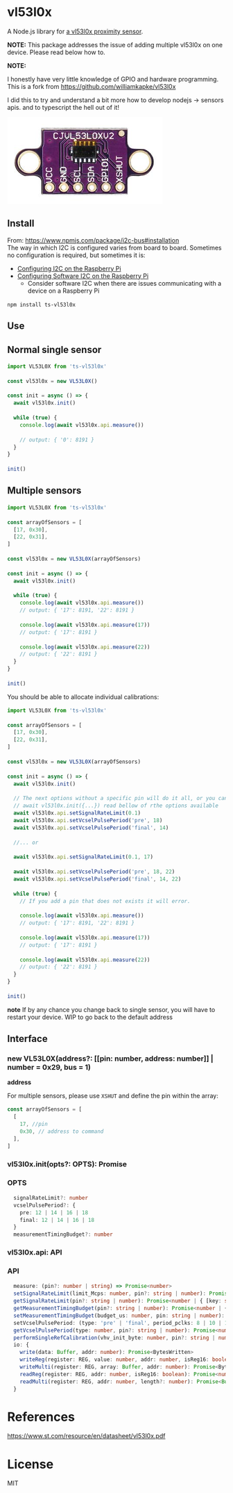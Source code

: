 # vl53l0x

A Node.js library for [a vl53l0x proximity sensor](https://amzn.to/2AP12Yw).

**NOTE:**
This package addresses the issue of adding multiple vl53l0x on one device. Please read below how to.

**NOTE:**

I honestly have very little knowledge of GPIO and hardware programming.
This is a fork from [https://github.com/williamkapke/vl53l0x ](https://github.com/williamkapke/vl53l0x)

I did this to try and understand a bit more how to develop nodejs -> sensors apis.
and to typescript the hell out of it!

[![vl53l0x](https://raw.githubusercontent.com/rip3rs/vl53l0x/master/vl53l0x.jpg)](https://amzn.to/2AP12Yw)

## Install

From: https://www.npmjs.com/package/i2c-bus#installation
<br/>
The way in which I2C is configured varies from board to board. Sometimes no
configuration is required, but sometimes it is:

- [Configuring I2C on the Raspberry Pi](doc/raspberry-pi-i2c.md)
- [Configuring Software I2C on the Raspberry Pi](doc/raspberry-pi-software-i2c.md)
  - Consider software I2C when there are issues communicating with a device on a Raspberry Pi

`npm install ts-vl53l0x`

## Use

## Normal single sensor

```typescript
import VL53L0X from 'ts-vl53l0x'

const vl53l0x = new VL53L0X()

const init = async () => {
  await vl53l0x.init()

  while (true) {
    console.log(await vl53l0x.api.measure())

    // output: { '0': 8191 }
  }
}

init()
```

## Multiple sensors

```typescript
import VL53L0X from 'ts-vl53l0x'

const arrayOfSensors = [
  [17, 0x30],
  [22, 0x31],
]

const vl53l0x = new VL53L0X(arrayOfSensors)

const init = async () => {
  await vl53l0x.init()

  while (true) {
    console.log(await vl53l0x.api.measure())
    // output: { '17': 8191, '22': 8191 }

    console.log(await vl53l0x.api.measure(17))
    // output: { '17': 8191 }

    console.log(await vl53l0x.api.measure(22))
    // output: { '22': 8191 }
  }
}

init()
```

You should be able to allocate individual calibrations:

```typescript
import VL53L0X from 'ts-vl53l0x'

const arrayOfSensors = [
  [17, 0x30],
  [22, 0x31],
]

const vl53l0x = new VL53L0X(arrayOfSensors)

const init = async () => {
  await vl53l0x.init()

  // The next options without a specific pin will do it all, or you can use  the opts on init.
  // await vl53l0x.init({...}) read bellow of rthe options available
  await vl53l0x.api.setSignalRateLimit(0.1)
  await vl53l0x.api.setVcselPulsePeriod('pre', 18)
  await vl53l0x.api.setVcselPulsePeriod('final', 14)

  //... or

  await vl53l0x.api.setSignalRateLimit(0.1, 17)

  await vl53l0x.api.setVcselPulsePeriod('pre', 18, 22)
  await vl53l0x.api.setVcselPulsePeriod('final', 14, 22)

  while (true) {
    // If you add a pin that does not exists it will error.

    console.log(await vl53l0x.api.measure())
    // output: { '17': 8191, '22': 8191 }

    console.log(await vl53l0x.api.measure(17))
    // output: { '17': 8191 }

    console.log(await vl53l0x.api.measure(22))
    // output: { '22': 8191 }
  }
}

init()
```

**note**
If by any chance you change back to single sensor, you will have to restart your device. WIP to go back to the default address

## Interface

### new VL53L0X(address?: [[pin: number, address: number]] | number = 0x29, bus = 1)

**address**

For multiple sensors, please use `XSHUT` and define the pin within the array:

```typescript
const arrayOfSensors = [
  [
    17, //pin
    0x30, // address to command
  ],
]
```

### vl53l0x.init(opts?: OPTS): Promise<void>

### OPTS

```typescript
  signalRateLimit?: number
  vcselPulsePeriod?: {
    pre: 12 | 14 | 16 | 18
    final: 12 | 14 | 16 | 18
  }
  measurementTimingBudget?: number
```

### vl53l0x.api: API

### API

```typescript
  measure: (pin?: number | string) => Promise<number>
  setSignalRateLimit(limit_Mcps: number, pin?: string | number): Promise<void | { [key: string]: BytesWritten } | BytesWritten>
  getSignalRateLimit(pin?: string | number): Promise<number | { [key: string]: number }>
  getMeasurementTimingBudget(pin?: string | number): Promise<number | { [key: string]: number }>
  setMeasurementTimingBudget(budget_us: number, pin: string | number): Promise<void>
  setVcselPulsePeriod: (type: 'pre' | 'final', period_pclks: 8 | 10 | 12 | 14 | 16 | 18, pin?: number) => Promise<void>
  getVcselPulsePeriod(type: number, pin?: string | number): Promise<number | { [key: string]: number }>
  performSingleRefCalibration(vhv_init_byte: number, pin?: string | number): Promise<void>
  io: {
    write(data: Buffer, addr: number): Promise<BytesWritten>
    writeReg(register: REG, value: number, addr: number, isReg16: boolean): Promise<BytesWritten>
    writeMulti(register: REG, array: Buffer, addr: number): Promise<BytesWritten>
    readReg(register: REG, addr: number, isReg16: boolean): Promise<number>
    readMulti(register: REG, addr: number, length?: number): Promise<Buffer>
  }
```

# References

https://www.st.com/resource/en/datasheet/vl53l0x.pdf

# License

MIT
